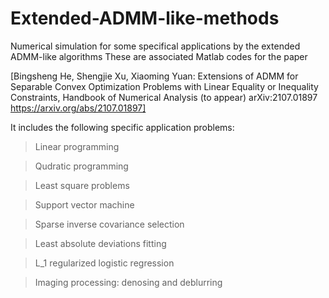 # Extended-ADMM-like-methods
Numerical simulation for some specifical applications by the extended ADMM-like algorithms
These are associated Matlab codes for the paper

[Bingsheng He, Shengjie Xu, Xiaoming Yuan: Extensions of ADMM for Separable Convex Optimization Problems with Linear Equality or Inequality Constraints, Handbook of Numerical Analysis (to appear)	arXiv:2107.01897 https://arxiv.org/abs/2107.01897]

It includes the following specific application problems:

> Linear programming 

> Qudratic programming 

> Least square problems

> Support vector machine

> Sparse inverse covariance selection

> Least absolute deviations fitting 

> L_1 regularized logistic regression 

> Imaging processing: denosing and deblurring
